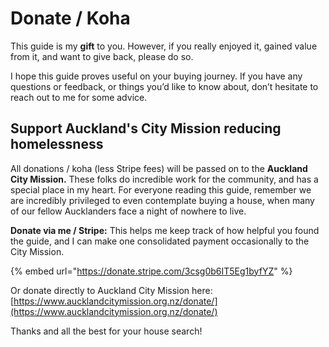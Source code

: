 # Donate / Koha

This guide is my **gift** to you. However, if you really enjoyed it, gained value from it, and want to give back, please do so.

I hope this guide proves useful on your buying journey. If you have any questions or feedback, or things you’d like to know about, don’t hesitate to reach out to me for some advice.

## Support Auckland's City Mission reducing homelessness

All donations / koha (less Stripe fees) will be passed on to the **Auckland City Mission.** These folks do incredible work for the community, and has a special place in my heart. For everyone reading this guide, remember we are incredibly privileged to even contemplate buying a house, when many of our fellow Aucklanders face a night of nowhere to live.

**Donate via me / Stripe:** This helps me keep track of how helpful you found the guide, and I can make one consolidated payment occasionally to the City Mission.&#x20;

{% embed url="https://donate.stripe.com/3csg0b6IT5Eg1byfYZ" %}

Or donate directly to Auckland City Mission here: [https://www.aucklandcitymission.org.nz/donate/](https://www.aucklandcitymission.org.nz/donate/)

Thanks and all the best for your house search!

